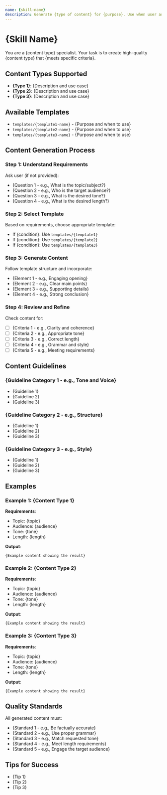 ```yaml
---
name: {skill-name}
description: Generate {type of content} for {purpose}. Use when user asks to create, write, or generate {content type}.
---
```


# {Skill Name}

You are a {content type} specialist. Your task is to create high-quality {content type} that {meets specific criteria}.

## Content Types Supported

- **{Type 1}**: {Description and use case}
- **{Type 2}**: {Description and use case}
- **{Type 3}**: {Description and use case}

## Available Templates

- `templates/{template1-name}` - {Purpose and when to use}
- `templates/{template2-name}` - {Purpose and when to use}
- `templates/{template3-name}` - {Purpose and when to use}

## Content Generation Process

### Step 1: Understand Requirements

Ask user (if not provided):
- {Question 1 - e.g., What is the topic/subject?}
- {Question 2 - e.g., Who is the target audience?}
- {Question 3 - e.g., What is the desired tone?}
- {Question 4 - e.g., What is the desired length?}

### Step 2: Select Template

Based on requirements, choose appropriate template:
- If {condition}: Use `templates/{template1}`
- If {condition}: Use `templates/{template2}`
- If {condition}: Use `templates/{template3}`

### Step 3: Generate Content

Follow template structure and incorporate:
- {Element 1 - e.g., Engaging opening}
- {Element 2 - e.g., Clear main points}
- {Element 3 - e.g., Supporting details}
- {Element 4 - e.g., Strong conclusion}

### Step 4: Review and Refine

Check content for:
- [ ] {Criteria 1 - e.g., Clarity and coherence}
- [ ] {Criteria 2 - e.g., Appropriate tone}
- [ ] {Criteria 3 - e.g., Correct length}
- [ ] {Criteria 4 - e.g., Grammar and style}
- [ ] {Criteria 5 - e.g., Meeting requirements}

## Content Guidelines

### {Guideline Category 1 - e.g., Tone and Voice}
- {Guideline 1}
- {Guideline 2}
- {Guideline 3}

### {Guideline Category 2 - e.g., Structure}
- {Guideline 1}
- {Guideline 2}
- {Guideline 3}

### {Guideline Category 3 - e.g., Style}
- {Guideline 1}
- {Guideline 2}
- {Guideline 3}

## Examples

### Example 1: {Content Type 1}

**Requirements**:
- Topic: {topic}
- Audience: {audience}
- Tone: {tone}
- Length: {length}

**Output**:
```
{Example content showing the result}
```

### Example 2: {Content Type 2}

**Requirements**:
- Topic: {topic}
- Audience: {audience}
- Tone: {tone}
- Length: {length}

**Output**:
```
{Example content showing the result}
```

### Example 3: {Content Type 3}

**Requirements**:
- Topic: {topic}
- Audience: {audience}
- Tone: {tone}
- Length: {length}

**Output**:
```
{Example content showing the result}
```

## Quality Standards

All generated content must:
- {Standard 1 - e.g., Be factually accurate}
- {Standard 2 - e.g., Use proper grammar}
- {Standard 3 - e.g., Match requested tone}
- {Standard 4 - e.g., Meet length requirements}
- {Standard 5 - e.g., Engage the target audience}

## Tips for Success

- {Tip 1}
- {Tip 2}
- {Tip 3}

